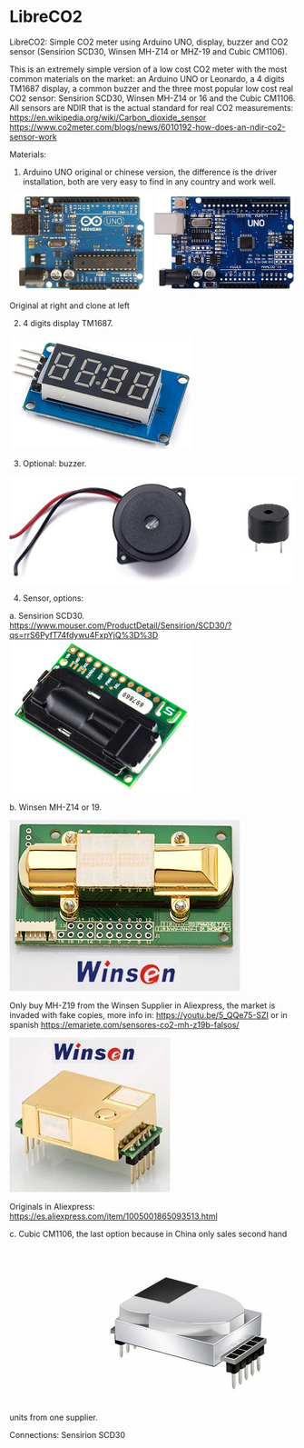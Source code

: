 # LibreCO2
LibreCO2: Simple CO2 meter using Arduino UNO, display, buzzer and CO2 sensor (Sensirion SCD30, Winsen MH-Z14 or MHZ-19 and Cubic CM1106).

  This is an extremely simple version of a low cost CO2 meter with the most common materials on the market: an Arduino UNO or Leonardo, a 4 digits TM1687 display, a common buzzer and the three most popular low cost real CO2 sensor: Sensirion SCD30, Winsen MH-Z14 or 16 and the Cubic CM1106.
All sensors are NDIR that is the actual standard for real CO2 measurements:
https://en.wikipedia.org/wiki/Carbon_dioxide_sensor
https://www.co2meter.com/blogs/news/6010192-how-does-an-ndir-co2-sensor-work

Materials:

1. Arduino UNO original or chinese version, the difference is the driver installation, both are very easy to find in any country and work well.

![Arduino original & clone](https://github.com/danielbernalb/LibreCO2/blob/main/images/arduino-uno-original-clone.jpg)

Original at right and clone at left

2. 4 digits display TM1687.

![4 digits display TM1687](https://github.com/danielbernalb/LibreCO2/blob/main/images/Display-TM1687.jpg)

3. Optional: buzzer.

![Big and small buzzer](https://github.com/danielbernalb/LibreCO2/blob/main/images/big-small-buzzer.jpg)

4. Sensor, options:

a. Sensirion SCD30. 
https://www.mouser.com/ProductDetail/Sensirion/SCD30/?qs=rrS6PyfT74fdywu4FxpYjQ%3D%3D
![SCD30 Sensirion](https://github.com/danielbernalb/LibreCO2/blob/main/images/Sensirion%20SCD30.jpg)

b. Winsen MH-Z14 or 19. 

![Winsen MH-Z14a](https://github.com/danielbernalb/LibreCO2/blob/main/images/MH-Z14A.jpg)

Only buy MH-Z19 from the Winsen Supplier in Aliexpress, the market is invaded with fake copies, more info in: https://youtu.be/5_QQe75-SZI or in spanish https://emariete.com/sensores-co2-mh-z19b-falsos/

![Original Winsen MH-Z19b](https://github.com/danielbernalb/LibreCO2/blob/main/images/MH-Z19B.jpg)

Originals in Aliexpress:
https://es.aliexpress.com/item/1005001865093513.html

c. Cubic CM1106, the last option because in China only sales second hand units from one supplier.
![Cubic CM1106](https://github.com/danielbernalb/LibreCO2/blob/main/images/Cubic%20CM1106.jpg)


Connections:
Sensirion SCD30
	
